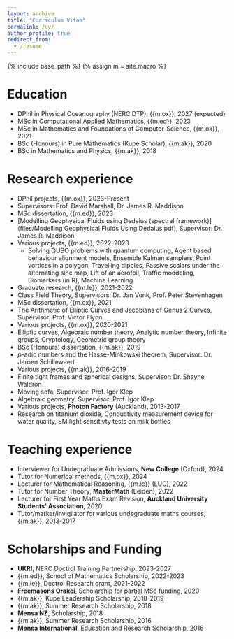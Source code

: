 ```yaml
---
layout: archive
title: "Curriculum Vitae"
permalink: /cv/
author_profile: true
redirect_from:
  - /resume
---
```


{% include base_path %}
{% assign m = site.macro %}

Education
======
* DPhil in Physical Oceanography (NERC DTP), {{m.ox}}, 2027 (expected)
* MSc in Computational Applied Mathematics, {{m.ed}}, 2023
* MSc in Mathematics and Foundations of Computer-Science, {{m.ox}}, 2021
* BSc (Honours) in Pure Mathematics (Kupe Scholar), {{m.ak}}, 2020
* BSc in Mathematics and Physics, {{m.ak}}, 2018

Research experience
======
* DPhil projects, {{m.ox}}, 2023-Present
 * Supervisors: Prof. David Marshall, Dr. James R. Maddison
* MSc dissertation, {{m.ed}}, 2023
 * [Modelling Geophysical Fluids using Dedalus (spectral framework)](files/Modelling Geophysical Fluids Using Dedalus.pdf), Supervisor: Dr. James R. Maddison
* Various projects, {{m.ed}}, 2022-2023
  * Solving QUBO problems with quantum computing, Agent based behaviour alignment models, Ensemble Kalman samplers, Point vortices in a polygon, Travelling dipoles, Passive scalars under the alternating sine map, Lift of an aerofoil, Traffic moddeling, Biomarkers (in R), Machine Learning
* Graduate research, {{m.le}}, 2021-2022
 * Class Field Theory, Supervisors: Dr. Jan Vonk, Prof. Peter Stevenhagen
* MSc dissertation, {{m.ox}}, 2021
 * The Arithmetic of Elliptic Curves and Jacobians of Genus 2 Curves, Supervisor: Prof. Victor Flynn
* Various projects, {{m.ox}}, 2020-2021
 * Elliptic curves, Algebraic number theory, Analytic number theory, Infinite groups, Cryptology, Geometric group theory
* BSc (Honours) dissertation, {{m.ak}}, 2019
 * $p$-adic numbers and the Hasse-Minkowski theorem, Supervisor: Dr. Jeroen Schillewaert
* Various projects, {{m.ak}}, 2016-2019
 * Finite tight frames and spherical designs, Supervisor: Dr. Shayne Waldron
 * Moving sofa, Supervisor: Prof. Igor Klep
 * Algebraic geometry, Supervisor: Prof. Igor Klep
* Various projects, **Photon Factory** (Auckland), 2013-2017
 * Research on titanium dioxide, Conductivity measurement device for water quality, EM light sensitivty tests on milk bottles

Teaching experience
======
* Interviewer for Undegraduate Admissions, **New College** (Oxford), 2024
* Tutor for Numerical methods, {{m.ox}}, 2024
* Lecturer for Mathematical Reasoning, {{m.le}} (LUC), 2022
* Tutor for Number Theory, **MasterMath** (Leiden), 2022
* Lecturer for First Year Maths Exam Revision, **Auckland University Students' Association**, 2020
* Tutor/marker/invigilator for various undegraduate maths courses, {{m.ak}}, 2013-2017

Scholarships and Funding
======
* **UKRI**, NERC Doctrol Training Partnership, 2023-2027
* {{m.ed}}, School of Mathematics Scholarship, 2022-2023
* {{m.le}}, Doctrol Research grant, 2021-2022
* **Freemasons Orakei**, Scholarship for partial MSc funding, 2020
* {{m.ak}}, Kupe Leadership Scholarship, 2018-2019
* {{m.ak}}, Summer Research Scholarship, 2018
* **Mensa NZ**, Scholarship, 2018
* {{m.ak}}, Summer Research Scholarship, 2016
* **Mensa International**, Education and Research Scholarship, 2016

<!-- Skills
======
* Skill 1
* Skill 2
  * Sub-skill 2.1
  * Sub-skill 2.2
  * Sub-skill 2.3
* Skill 3 

Publications
======
  <ul>{% for post in site.publications reversed %}
    {% include archive-single-cv.html %}
  {% endfor %}</ul>
  
Talks
======
  <ul>{% for post in site.talks reversed %}
    {% include archive-single-talk-cv.html  %}
  {% endfor %}</ul>
  
Teaching
======
  <ul>{% for post in site.teaching reversed %}
    {% include archive-single-cv.html %}
  {% endfor %}</ul>
  
Service and leadership
======
* Currently signed in to 43 different slack teams -->
